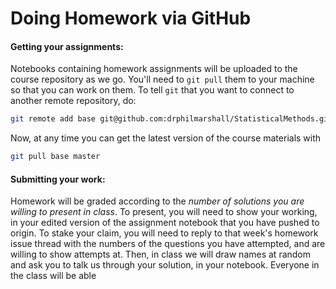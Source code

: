 
# Doing Homework via GitHub

#### Getting your assignments:

Notebooks containing homework assignments will be uploaded to the course repository as we go. You'll need to `git pull` them to your machine so that you can work on them. To tell `git` that you want to connect to another remote repository, do:
```bash
git remote add base git@github.com:drphilmarshall/StatisticalMethods.git
```
Now, at any time you can get the latest version of the course materials with
```bash
git pull base master
```

#### Submitting your work:

Homework will be graded according to the *number of solutions you are willing to present in class*. To present, you will need to show your working, in your edited version of the assignment notebook that you have pushed to origin. To stake your claim, you will need to reply to that week's homework issue thread with the numbers of the questions you have attempted, and are willing to show attempts at. Then, in class we will draw names at random and ask you to talk us through your solution, in your notebook. Everyone in the class will be able
